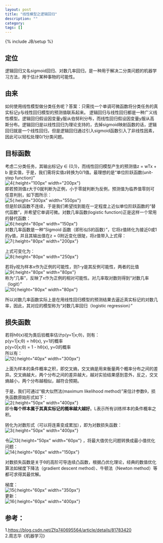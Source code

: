 ```yaml
---
layout: post
title: "线性模型之逻辑回归"
description: ""
category: 
tags: []
---
```

{% include JB/setup %}
## 定位
逻辑回归又名sigmoid回归、对数几率回归，是一种用于解决二分类问题的机器学习方法，用于估计某种事物的可能性。

## 由来
如何使用线性模型做分类任务呢？答案：只需找一个单调可微函数将分类任务的真实标记y与线性回归模型的预测值联系起来。
逻辑回归与线性回归都是一种广义线性模型。逻辑回归假设因变量y服从伯努利分布，而线性回归假设因变量y服从高斯分布。逻辑回归是以线性回归为理论支持的，去掉sigmoid映射函数的话，逻辑回归就是一个线性回归，但是逻辑回归通过引入sigmoid函数引入了非线性因素，因此可以轻松处理0/1分类问题。

## 目标函数
考虑二分类任务，其输出标记y ∈ {0,1}，而线性回归模型产生的预测值z = wTx + b 是实值，于是，我们需将实值z转换为0/1值。最理想的是“单位阶跃函数(unit-step function)”  
![4](http://127.0.0.1:4000/images/逻辑回归4.png?raw=true "Title"){:height="100px" width="200px"}  
即若预测值z大于0就判断为正例，小于零就判断为反例，预测值为临界值零则可任意判别，如下图所示：  
![5](http://127.0.0.1:4000/images/逻辑回归5.jpg?raw=true "Title"){:height="300px" width="550px"}  
但是阶跃函数不连续，于是我们希望找到能在一定程度上近似单位阶跃函数的“替代函数”，并希望它单调可微。对数几率函数(logistic function)正是这样一个常用的替代函数：  
![6](http://127.0.0.1:4000/images/逻辑回归6.png?raw=true "Title"){:height="80px" width="150px"}  
对数几率函数是一种“Sigmoid 函数（即形似S的函数）”，它将z值转化为接近0或1的y值，并且其输出值在z = 0附近变化很陡，将z值带入上式得：  
![7](http://127.0.0.1:4000/images/逻辑回归7.png?raw=true "Title"){:height="80px" width="200px"} 

上式可变化为：  
![8](http://127.0.0.1:4000/images/逻辑回归8.png?raw=true "Title"){:height="80px" width="250px"} 

若将y视为样本x作为正例的可能性，则1-y是其反例可能性，两者的比值    
![9](http://127.0.0.1:4000/images/逻辑回归9.png?raw=true "Title"){:height="80px" width="80px"}   
称为“几率”，反映了x作为正例的相对可能性。对几率取对数则得到“对数几率（logit）”  
![10](http://127.0.0.1:4000/images/逻辑回归10.png?raw=true "Title"){:height="80px" width="80px"}   

所以对数几率函数实际上是在用线性回归模型的预测结果去逼近真实标记的对数几率，因此，其对应的模型称为“对数几率回归（logistic regression）”

## 损失函数
若将hθ(x)视为类后验概率估计p(y=1|x;θ)，则有：  
p(y=1|x;θ) = hθ(x), y=1的概率  
p(y=0|x;θ) = 1 - hθ(x), y=0的概率  
所以有：  
![12](http://127.0.0.1:4000/images/逻辑回归12.png?raw=true "Title"){:height="40px" width="300px"}  

上面为样本的条件概率之积，即交叉熵，交叉熵是用来衡量两个概率分布之间的差异。交叉熵越大，两个分布之间的差异越大，越对实验结果感到意外，反之，交叉熵越小，两个分布越相似，越符合预期。

于是，我们可通过“极大似然法(maximum likelihood method)”来估计参数θ，损失函数原始形式如下：    
![2](http://127.0.0.1:4000/images/逻辑回归2.png?raw=true "Title"){:height="50px" width="400px"}   
即令**每个样本属于其真实标记的概率越大越好**。L表示所有训练样本的条件概率之积。

转化为对数形式（可以将连乘变成累加），即为对数损失函数：  
![3](http://127.0.0.1:4000/images/逻辑回归3.png?raw=true "Title"){:height="50px" width="400px"}

令![13](http://127.0.0.1:4000/images/逻辑回归13.png?raw=true "Title"){:height="50px" width="60px"} ，将最大值优化问题转换成最小值优化问题：  
![14](http://127.0.0.1:4000/images/逻辑回归14.png?raw=true "Title"){:height="60px" width="150px"} 

对数损失函数是关于θ的高阶可导连续凸函数，根据凸优化理论，经典的数值优化算法如梯度下降法（gradient descent method）、牛顿法（Newton method）等都可求得其最优解。

梯度：  
![15](http://127.0.0.1:4000/images/逻辑回归15.png?raw=true "Title"){:height="60px" width="350px"}  
更新：  
![16](http://127.0.0.1:4000/images/逻辑回归16.png?raw=true "Title"){:height="60px" width="400px"}

## 参考：  
1.https://blog.csdn.net/Zfq740695564/article/details/81783420  
2.周志华《机器学习》


